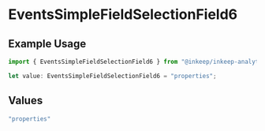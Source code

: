 # EventsSimpleFieldSelectionField6

## Example Usage

```typescript
import { EventsSimpleFieldSelectionField6 } from "@inkeep/inkeep-analytics/models/components";

let value: EventsSimpleFieldSelectionField6 = "properties";
```

## Values

```typescript
"properties"
```